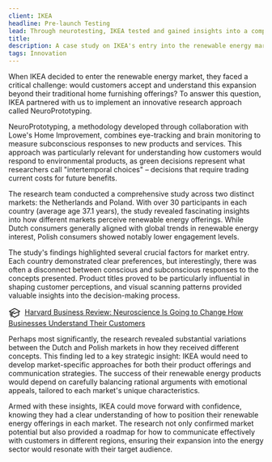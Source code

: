 ```yaml
---
client: IKEA
headline: Pre-launch Testing
lead: Through neurotesting, IKEA tested and gained insights into a completely new and groundbreaking renewable energy service, leading to a very successful launch.
title: 
description: A case study on IKEA's entry into the renewable energy market using NeuroPrototyping
tags: Innovation
---
```


When IKEA decided to enter the renewable energy market, they faced a critical challenge: would customers accept and understand this expansion beyond their traditional home furnishing offerings? To answer this question, IKEA partnered with us to implement an innovative research approach called NeuroPrototyping.

NeuroPrototyping, a methodology developed through collaboration with Lowe's Home Improvement, combines eye-tracking and brain monitoring to measure subconscious responses to new products and services. This approach was particularly relevant for understanding how customers would respond to environmental products, as green decisions represent what researchers call "intertemporal choices" – decisions that require trading current costs for future benefits.

The research team conducted a comprehensive study across two distinct markets: the Netherlands and Poland. With over 30 participants in each country (average age 37.1 years), the study revealed fascinating insights into how different markets perceive renewable energy offerings. While Dutch consumers generally aligned with global trends in renewable energy interest, Polish consumers showed notably lower engagement levels.

The study's findings highlighted several crucial factors for market entry. Each country demonstrated clear preferences, but interestingly, there was often a disconnect between conscious and subconscious responses to the concepts presented. Product titles proved to be particularly influential in shaping customer perceptions, and visual scanning patterns provided valuable insights into the decision-making process.

[<svg xmlns="http://www.w3.org/2000/svg" fill="none" viewBox="0 0 24 24" stroke-width="1.5" stroke="currentColor" width="24" height="24" style="display: inline-block; vertical-align: middle; margin-right: 8px">
    <path stroke-linecap="round" stroke-linejoin="round" d="M4.26 10.147a60.438 60.438 0 0 0-.491 6.347A48.62 48.62 0 0 1 12 20.904a48.62 48.62 0 0 1 8.232-4.41 60.46 60.46 0 0 0-.491-6.347m-15.482 0a50.636 50.636 0 0 0-2.658-.813A59.906 59.906 0 0 1 12 3.493a59.903 59.903 0 0 1 10.399 5.84c-.896.248-1.783.52-2.658.814m-15.482 0A50.717 50.717 0 0 1 12 13.489a50.702 50.702 0 0 1 7.74-3.342M6.75 15a.75.75 0 1 0 0-1.5.75.75 0 0 0 0 1.5Zm0 0v-3.675A55.378 55.378 0 0 1 12 8.443m-7.007 11.55A5.981 5.981 0 0 0 6.75 15.75v-1.5" />
</svg>Harvard Business Review: Neuroscience Is Going to Change How Businesses Understand Their Customers](https://hbr.org/2019/02/neuroscience-is-going-to-change-how-businesses-understand-their-customers)

Perhaps most significantly, the research revealed substantial variations between the Dutch and Polish markets in how they received different concepts. This finding led to a key strategic insight: IKEA would need to develop market-specific approaches for both their product offerings and communication strategies. The success of their renewable energy products would depend on carefully balancing rational arguments with emotional appeals, tailored to each market's unique characteristics.

Armed with these insights, IKEA could move forward with confidence, knowing they had a clear understanding of how to position their renewable energy offerings in each market. The research not only confirmed market potential but also provided a roadmap for how to communicate effectively with customers in different regions, ensuring their expansion into the energy sector would resonate with their target audience.